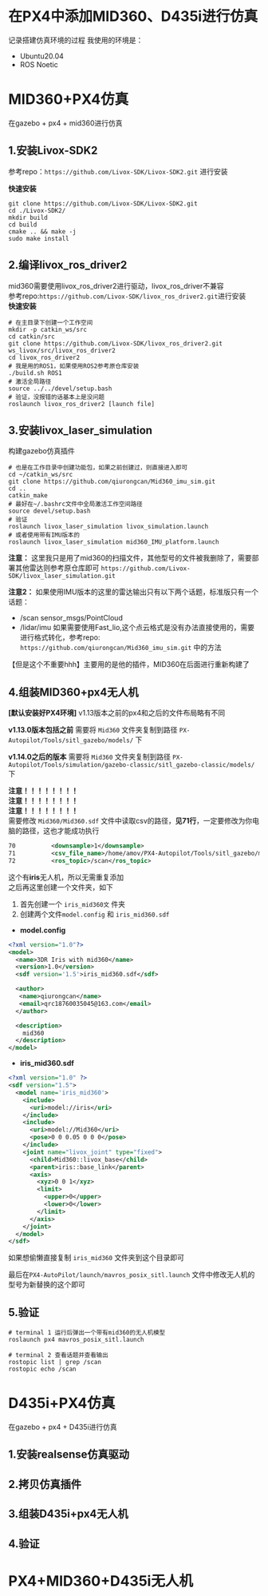 # 在PX4中添加MID360、D435i进行仿真
记录搭建仿真环境的过程
我使用的环境是：
- Ubuntu20.04
- ROS Noetic

# MID360+PX4仿真
在gazebo + px4 + mid360进行仿真
## 1.安装Livox-SDK2
参考repo：`https://github.com/Livox-SDK/Livox-SDK2.git` 进行安装

**快速安装**
```shell
git clone https://github.com/Livox-SDK/Livox-SDK2.git
cd ./Livox-SDK2/
mkdir build
cd build
cmake .. && make -j
sudo make install
```


## 2.编译livox_ros_driver2
mid360需要使用livox_ros_driver2进行驱动，livox_ros_driver不兼容  
参考repo:`https://github.com/Livox-SDK/livox_ros_driver2.git`进行安装  
**快速安装**
```shell
# 在主目录下创建一个工作空间
mkdir -p catkin_ws/src
cd catkin/src
git clone https://github.com/Livox-SDK/livox_ros_driver2.git ws_livox/src/livox_ros_driver2
cd livox_ros_driver2
# 我是用的ROS1，如果使用ROS2参考原仓库安装
./build.sh ROS1
# 激活全局路径
source ../../devel/setup.bash
# 验证，没报错的话基本上是没问题
roslaunch livox_ros_driver2 [launch file]
```

## 3.安装livox_laser_simulation
构建gazebo仿真插件
```shell
# 也是在工作目录中创建功能包，如果之前创建过，则直接进入即可
cd ~/catkin_ws/src
git clone https://github.com/qiurongcan/Mid360_imu_sim.git
cd ..
catkin_make
# 最好在~/.bashrc文件中全局激活工作空间路径
source devel/setup.bash
# 验证
roslaunch livox_laser_simulation livox_simulation.launch
# 或者使用带有IMU版本的
roslaunch livox_laser_simulation mid360_IMU_platform.launch
```
**注意：** 这里我只是用了mid360的扫描文件，其他型号的文件被我删除了，需要部署其他雷达则参考原仓库即可
`https://github.com/Livox-SDK/livox_laser_simulation.git`

**注意2：** 如果使用IMU版本的这里的雷达输出只有以下两个话题，标准版只有一个话题：  
- /scan sensor_msgs/PointCloud
- /lidar/imu
如果需要使用Fast_lio,这个点云格式是没有办法直接使用的，需要进行格式转化，参考repo: `https://github.com/qiurongcan/Mid360_imu_sim.git` 中的方法

【但是这个不重要hhh】主要用的是他的插件，MID360在后面进行重新构建了

## 4.组装MID360+px4无人机
**[默认安装好PX4环境]**
v1.13版本之前的px4和之后的文件布局略有不同

**v1.13.0版本包括之前**
需要将 `Mid360` 文件夹复制到路径 `PX-Autopilot/Tools/sitl_gazebo/models/` 下  

**v1.14.0之后的版本**
需要将 `Mid360` 文件夹复制到路径 `PX-Autopilot/Tools/simulation/gazebo-classic/sitl_gazebo-classic/models/` 下


**注意！！！！！！！！**  
**注意！！！！！！！！**  
**注意！！！！！！！！**  
需要修改 `Mid360/Mid360.sdf` 文件中读取csv的路径，**见71行**，一定要修改为你电脑的路径，这也才能成功执行
```xml
70          <downsample>1</downsample>
71          <csv_file_name>/home/amov/PX4-Autopilot/Tools/sitl_gazebo/models/Mid360/livox_mid40/scan_mode/mid360.csv</csv_file_name>
72          <ros_topic>/scan</ros_topic>
```

这个有**iris**无人机，所以无需重复添加  
之后再这里创建一个文件夹，如下
1. 首先创建一个 `iris_mid360文` 件夹
2. 创建两个文件`model.config` 和 `iris_mid360.sdf`  
- **model.config**
```xml
<?xml version="1.0"?>
<model>
  <name>3DR Iris with mid360</name>
  <version>1.0</version>
  <sdf version='1.5'>iris_mid360.sdf</sdf>

  <author>
   <name>qiurongcan</name>
   <email>qrc18760035045@163.com</email>
  </author>

  <description>
    mid360
  </description>
</model>
```

- **iris_mid360.sdf**
```xml
<?xml version="1.0" ?>
<sdf version="1.5">
  <model name='iris_mid360'>
    <include>
      <uri>model://iris</uri>
    </include>
    <include>
      <uri>model://Mid360</uri>
      <pose>0 0 0.05 0 0 0</pose>
    </include>
    <joint name="livox_joint" type="fixed">
      <child>Mid360::livox_base</child>
      <parent>iris::base_link</parent>
      <axis>
        <xyz>0 0 1</xyz>
        <limit>
          <upper>0</upper>
          <lower>0</lower>
        </limit>
      </axis>
    </joint>
  </model>
</sdf>

```
如果想偷懒直接复制 `iris_mid360` 文件夹到这个目录即可  

最后在`PX4-AutoPilot/launch/mavros_posix_sitl.launch` 文件中修改无人机的型号为新替换的这个即可
## 5.验证
```shell
# terminal 1 运行后弹出一个带有mid360的无人机模型
roslaunch px4 mavros_posix_sitl.launch

# terminal 2 查看话题并查看输出
rostopic list | grep /scan
rostopic echo /scan
```

# D435i+PX4仿真
在gazebo + px4 + D435i进行仿真
## 1.安装realsense仿真驱动

## 2.拷贝仿真插件

## 3.组装D435i+px4无人机

## 4.验证


# PX4+MID360+D435i无人机



